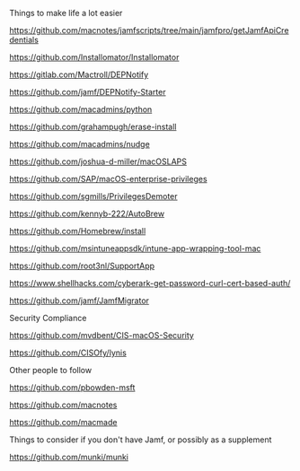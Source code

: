 Things to make life a lot easier

https://github.com/macnotes/jamfscripts/tree/main/jamfpro/getJamfApiCredentials

https://github.com/Installomator/Installomator

https://gitlab.com/Mactroll/DEPNotify

https://github.com/jamf/DEPNotify-Starter

https://github.com/macadmins/python

https://github.com/grahampugh/erase-install

https://github.com/macadmins/nudge

https://github.com/joshua-d-miller/macOSLAPS

https://github.com/SAP/macOS-enterprise-privileges

https://github.com/sgmills/PrivilegesDemoter

https://github.com/kennyb-222/AutoBrew

https://github.com/Homebrew/install

https://github.com/msintuneappsdk/intune-app-wrapping-tool-mac

https://github.com/root3nl/SupportApp

https://www.shellhacks.com/cyberark-get-password-curl-cert-based-auth/

https://github.com/jamf/JamfMigrator

Security Compliance

https://github.com/mvdbent/CIS-macOS-Security

https://github.com/CISOfy/lynis

Other people to follow

https://github.com/pbowden-msft

https://github.com/macnotes

https://github.com/macmade

Things to consider if you don't have Jamf, or possibly as a supplement

https://github.com/munki/munki
